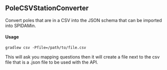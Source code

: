 PoleCSVStationConverter
----------------------

Convert poles that are in a CSV into the JSON schema that can be imported into SPIDAMin.

#### Usage

    gradlew csv -Pfile=/path/to/file.csv

This will ask you mapping questions then it will create a file next to the csv file that is a .json file to be used with the API.
